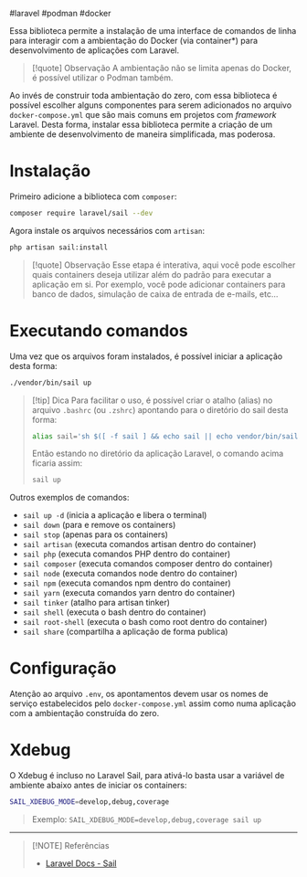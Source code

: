 #laravel #podman #docker

Essa biblioteca permite a instalação de uma interface de comandos de linha para interagir com a ambientação do Docker (via container*) para desenvolvimento de aplicações com Laravel.

> [!quote] Observação
> A ambientação não se limita apenas do Docker, é possível utilizar o Podman também.

Ao invés de construir toda ambientação do zero, com essa biblioteca é possível escolher alguns componentes para serem adicionados no arquivo `docker-compose.yml` que são mais comuns em projetos com *framework* Laravel. Desta forma, instalar essa biblioteca permite a criação de um ambiente de desenvolvimento de maneira simplificada, mas poderosa.

# Instalação
Primeiro adicione a biblioteca com `composer`:
```sh
composer require laravel/sail --dev
```

Agora instale os arquivos necessários com `artisan`:
```sh
php artisan sail:install
```

> [!quote] Observação
> Esse etapa é interativa, aqui você pode escolher quais containers deseja utilizar além do padrão para executar a aplicação em si. Por exemplo, você pode adicionar containers para banco de dados, simulação de caixa de entrada de e-mails, etc...

# Executando comandos
Uma vez que os arquivos foram instalados, é possível iniciar a aplicação desta forma:
```sh
./vendor/bin/sail up
```

> [!tip] Dica
> Para facilitar o uso, é possível criar o atalho (alias) no arquivo `.bashrc` (ou `.zshrc`) apontando para o diretório do sail desta forma:
> ```sh
> alias sail='sh $([ -f sail ] && echo sail || echo vendor/bin/sail)'
> ```
> 
> Então estando no diretório da aplicação Laravel, o comando acima ficaria assim:
> ```sh
> sail up
> ```

Outros exemplos de comandos:
- `sail up -d` (inicia a aplicação e libera o terminal)
- `sail down` (para e remove os containers)
- `sail stop` (apenas para os containers)
- `sail artisan` (executa comandos artisan dentro do container)
- `sail php` (executa comandos PHP dentro do container)
- `sail composer` (executa comandos composer dentro do container)
- `sail node` (executa comandos node dentro do container)
- `sail npm` (executa comandos npm dentro do container)
- `sail yarn` (executa comandos yarn dentro do container)
- `sail tinker` (atalho para artisan tinker)
- `sail shell` (executa o bash dentro do container)
- `sail root-shell` (executa o bash como root dentro do container)
- `sail share` (compartilha a aplicação de forma publica)

# Configuração
Atenção ao arquivo `.env`, os apontamentos devem usar os nomes de serviço estabelecidos pelo `docker-compose.yml` assim como numa aplicação com a ambientação construída do zero.

# Xdebug
O Xdebug é incluso no Laravel Sail, para ativá-lo basta usar a variável de ambiente abaixo antes de iniciar os containers:
```sh
SAIL_XDEBUG_MODE=develop,debug,coverage
```
> Exemplo: `SAIL_XDEBUG_MODE=develop,debug,coverage sail up`

---

> [!NOTE] Referências
> - [Laravel Docs - Sail](https://laravel.com/docs/11.x/sail)
